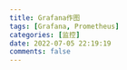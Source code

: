 ```yaml
---
title: Grafana作图
tags: [Grafana, Prometheus]
categories: [监控]
date: 2022-07-05 22:19:19
comments: false
---
```

